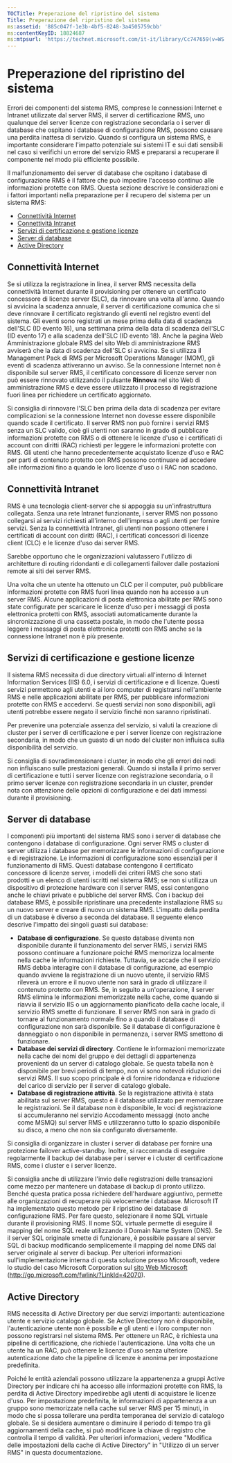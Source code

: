 ```yaml
---
TOCTitle: Preperazione del ripristino del sistema
Title: Preperazione del ripristino del sistema
ms:assetid: '885c047f-1e3b-4bf5-8248-3a4505759cbb'
ms:contentKeyID: 18824687
ms:mtpsurl: 'https://technet.microsoft.com/it-it/library/Cc747659(v=WS.10)'
---
```


Preperazione del ripristino del sistema
=======================================

Errori dei componenti del sistema RMS, comprese le connessioni Internet e Intranet utilizzate dal server RMS, il server di certificazione RMS, uno qualunque dei server licenze con registrazione secondaria o i server di database che ospitano i database di configurazione RMS, possono causare una perdita inattesa di servizio. Quando si configura un sistema RMS, è importante considerare l'impatto potenziale sui sistemi IT e sui dati sensibili nel caso si verifichi un errore del servizio RMS e prepararsi a recuperare il componente nel modo più efficiente possibile.

Il malfunzionamento dei server di database che ospitano i database di configurazione RMS è il fattore che può impedire l'accesso continuo alle informazioni protette con RMS. Questa sezione descrive le considerazioni e i fattori importanti nella preparazione per il recupero del sistema per un sistema RMS:

-   [Connettività Internet](#bkmk_1)
-   [Connettività Intranet](#bkmk_2)
-   [Servizi di certificazione e gestione licenze](#bkmk_3)
-   [Server di database](#bkmk_4)
-   [Active Directory](#bkmk_5)

<span id="BKMK_1"></span>
Connettività Internet
---------------------

Se si utilizza la registrazione in linea, il server RMS necessita della connettività Internet durante il provisioning per ottenere un certificato concessore di licenze server (SLC), da rinnovare una volta all'anno. Quando si avvicina la scadenza annuale, il server di certificazione comunica che si deve rinnovare il certificato registrando gli eventi nel registro eventi del sistema. Gli eventi sono registrati un mese prima della data di scadenza dell'SLC (ID evento 16), una settimana prima della data di scadenza dell'SLC (ID evento 17) e alla scadenza dell'SLC (ID evento 18). Anche la pagina Web Amministrazione globale RMS del sito Web di amministrazione RMS avviserà che la data di scadenza dell'SLC si avvicina. Se si utilizza il Management Pack di RMS per Microsoft Operations Manager (MOM), gli eventi di scadenza attiveranno un avviso. Se la connessione Internet non è disponibile sul server RMS, il certificato concessore di licenze server non può essere rinnovato utilizzando il pulsante **Rinnova** nel sito Web di amministrazione RMS e deve essere utilizzato il processo di registrazione fuori linea per richiedere un certificato aggiornato.

Si consiglia di rinnovare l'SLC ben prima della data di scadenza per evitare complicazioni se la connessione Internet non dovesse essere disponibile quando scade il certificato. Il server RMS non può fornire i servizi RMS senza un SLC valido, cioè gli utenti non saranno in grado di pubblicare informazioni protette con RMS o di ottenere le licenze d'uso e i certificati di account con diritti (RAC) richiesti per leggere le informazioni protette con RMS. Gli utenti che hanno precedentemente acquistato licenze d'uso e RAC per parti di contenuto protetto con RMS possono continuare ad accedere alle informazioni fino a quando le loro licenze d'uso o i RAC non scadono.

<span id="BKMK_2"></span>
Connettività Intranet
---------------------

RMS è una tecnologia client-server che si appoggia su un'infrastruttura collegata. Senza una rete Intranet funzionante, i server RMS non possono collegarsi ai servizi richiesti all'interno dell'impresa o agli utenti per fornire servizi. Senza la connettività Intranet, gli utenti non possono ottenere i certificati di account con diritti (RAC), i certificati concessori di licenze client (CLC) e le licenze d'uso dai server RMS.

Sarebbe opportuno che le organizzazioni valutassero l'utilizzo di architetture di routing ridondanti e di collegamenti failover dalle postazioni remote ai siti dei server RMS.

Una volta che un utente ha ottenuto un CLC per il computer, può pubblicare informazioni protette con RMS fuori linea quando non ha accesso a un server RMS. Alcune applicazioni di posta elettronica abilitate per RMS sono state configurate per scaricare le licenze d'uso per i messaggi di posta elettronica protetti con RMS, associati automaticamente durante la sincronizzazione di una cassetta postale, in modo che l'utente possa leggere i messaggi di posta elettronica protetti con RMS anche se la connessione Intranet non è più presente.

<span id="BKMK_3"></span>
Servizi di certificazione e gestione licenze
--------------------------------------------

Il sistema RMS necessita di due directory virtuali all'interno di Internet Information Services (IIS) 6.0, i servizi di certificazione e di licenze. Questi servizi permettono agli utenti e ai loro computer di registrarsi nell'ambiente RMS e nelle applicazioni abilitate per RMS, per pubblicare informazioni protette con RMS e accedervi. Se questi servizi non sono disponibili, agli utenti potrebbe essere negato il servizio finché non saranno ripristinati.

Per prevenire una potenziale assenza del servizio, si valuti la creazione di cluster per i server di certificazione e per i server licenze con registrazione secondaria, in modo che un guasto di un nodo del cluster non influisca sulla disponibilità del servizio.

Si consiglia di sovradimensionare i cluster, in modo che gli errori dei nodi non influiscano sulle prestazioni generali. Quando si installa il primo server di certificazione e tutti i server licenze con registrazione secondaria, o il primo server licenze con registrazione secondaria in un cluster, prender nota con attenzione delle opzioni di configurazione e dei dati immessi durante il provisioning.

<span id="BKMK_4"></span>
Server di database
------------------

I componenti più importanti del sistema RMS sono i server di database che contengono i database di configurazione. Ogni server RMS o cluster di server utilizza i database per memorizzare le informazioni di configurazione e di registrazione. Le informazioni di configurazione sono essenziali per il funzionamento di RMS. Questi database contengono il certificato concessore di licenze server, i modelli dei criteri RMS che sono stati prodotti e un elenco di utenti iscritti nel sistema RMS; se non si utilizza un dispositivo di protezione hardware con il server RMS, essi contengono anche le chiavi private e pubbliche del server RMS. Con i backup dei database RMS, è possibile ripristinare una precedente installazione RMS su un nuovo server e creare di nuovo un sistema RMS. L'impatto della perdita di un database è diverso a seconda del database. Il seguente elenco descrive l'impatto dei singoli guasti sui database:

-   **Database di configurazione**. Se questo database diventa non disponibile durante il funzionamento del server RMS, i servizi RMS possono continuare a funzionare poiché RMS memorizza localmente nella cache le informazioni richieste. Tuttavia, se accade che il servizio RMS debba interagire con il database di configurazione, ad esempio quando avviene la registrazione di un nuovo utente, il servizio RMS rileverà un errore e il nuovo utente non sarà in grado di utilizzare il contenuto protetto con RMS. Se, in seguito a un'operazione, il server RMS elimina le informazioni memorizzate nella cache, come quando si riavvia il servizio IIS o un aggiornamento pianificato della cache locale, il servizio RMS smette di funzionare. Il server RMS non sarà in grado di tornare al funzionamento normale fino a quando il database di configurazione non sarà disponibile.
    Se il database di configurazione è danneggiato o non disponibile in permanenza, i server RMS smettono di funzionare.
-   **Database dei servizi di directory**. Contiene le informazioni memorizzate nella cache dei nomi del gruppo e dei dettagli di appartenenza provenienti da un server di catalogo globale. Se questa tabella non è disponibile per brevi periodi di tempo, non vi sono notevoli riduzioni dei servizi RMS. Il suo scopo principale è di fornire ridondanza e riduzione del carico di servizio per il server di catalogo globale.
-   **Database di registrazione attività**. Se la registrazione attività è stata abilitata sul server RMS, questo è il database utilizzato per memorizzare le registrazioni. Se il database non è disponibile, le voci di registrazione si accumuleranno nel servizio Accodamento messaggi (noto anche come MSMQ) sul server RMS e utilizzeranno tutto lo spazio disponibile su disco, a meno che non sia configurato diversamente.

Si consiglia di organizzare in cluster i server di database per fornire una protezione failover active-standby. Inoltre, si raccomanda di eseguire regolarmente il backup dei database per i server e i cluster di certificazione RMS, come i cluster e i server licenze.

Si consiglia anche di utilizzare l'invio delle registrazioni delle transazioni come mezzo per mantenere un database di backup di pronto utilizzo. Benché questa pratica possa richiedere dell'hardware aggiuntivo, permette alle organizzazioni di recuperare più velocemente i database. Microsoft IT ha implementato questo metodo per il ripristino dei database di configurazione RMS. Per fare questo, selezionare il nome SQL virtuale durante il provisioning RMS. Il nome SQL virtuale permette di eseguire il mapping del nome SQL reale utilizzando il Domain Name System (DNS). Se il server SQL originale smette di funzionare, è possibile passare al server SQL di backup modificando semplicemente il mapping del nome DNS dal server originale al server di backup. Per ulteriori informazioni sull'implementazione interna di questa soluzione presso Microsoft, vedere lo studio del caso Microsoft Corporation sul [sito Web Microsoft](http://go.microsoft.com/fwlink/?linkid=42070) (http://go.microsoft.com/fwlink/?LinkId=42070).

<span id="BKMK_5"></span>
Active Directory
----------------

RMS necessita di Active Directory per due servizi importanti: autenticazione utente e servizio catalogo globale. Se Active Directory non è disponibile, l'autenticazione utente non è possibile e gli utenti e i loro computer non possono registrarsi nel sistema RMS. Per ottenere un RAC, è richiesta una pipeline di certificazione, che richiede l'autenticazione. Una volta che un utente ha un RAC, può ottenere le licenze d'uso senza ulteriore autenticazione dato che la pipeline di licenze è anonima per impostazione predefinita.

Poiché le entità aziendali possono utilizzare la appartenenza a gruppi Active Directory per indicare chi ha accesso alle informazioni protette con RMS, la perdita di Active Directory impedirebbe agli utenti di acquistare le licenze d'uso. Per impostazione predefinita, le informazioni di appartenenza a un gruppo sono memorizzate nella cache sul server RMS per 15 minuti, in modo che si possa tollerare una perdita temporanea del servizio di catalogo globale. Se si desidera aumentare o diminuire il periodo di tempo tra gli aggiornamenti della cache, si può modificare la chiave di registro che controlla il tempo di validità. Per ulteriori informazioni, vedere "Modifica delle impostazioni della cache di Active Directory" in "Utilizzo di un server RMS" in questa documentazione.
